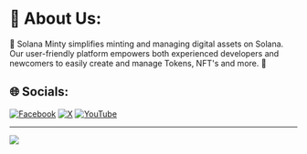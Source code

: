 # 💫 About Us:
💎 Solana Minty simplifies minting and managing digital assets on Solana. Our user-friendly platform empowers both experienced developers and newcomers to easily create and manage Tokens, NFT's and more. 💎


## 🌐 Socials:
[![Facebook](https://img.shields.io/badge/Facebook-%231877F2.svg?logo=Facebook&logoColor=white)](https://facebook.com/solanaminty) [![X](https://img.shields.io/badge/X-black.svg?logo=X&logoColor=white)](https://x.com/SolanaMinty) [![YouTube](https://img.shields.io/badge/YouTube-%23FF0000.svg?logo=YouTube&logoColor=white)](https://youtube.com/@UC4ToHB2tkxgHwv3twDWOJtg) 

---
[![](https://visitcount.itsvg.in/api?id=SolanaMinty&icon=0&color=0)](https://visitcount.itsvg.in)

<!-- Proudly created with GPRM ( https://gprm.itsvg.in ) -->
